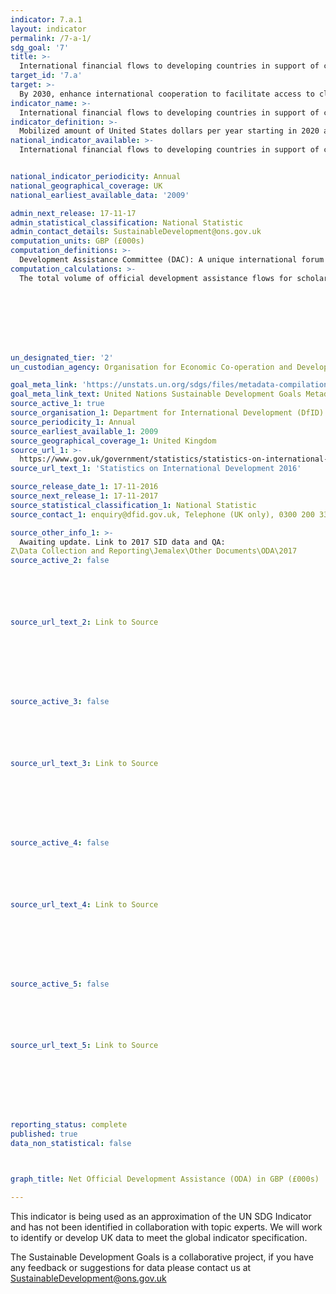 ```yaml
---
indicator: 7.a.1
layout: indicator
permalink: /7-a-1/
sdg_goal: '7'
title: >-
  International financial flows to developing countries in support of clean energy research and development and renewable energy production, including in hybrid systems
target_id: '7.a'
target: >-
  By 2030, enhance international cooperation to facilitate access to clean energy research and technology, including renewable energy, energy efficiency and advanced and cleaner fossil-fuel technology, and promote investment in energy infrastructure and clean energy technology
indicator_name: >-
  International financial flows to developing countries in support of clean energy research and development and renewable energy production, including in hybrid systems
indicator_definition: >-
  Mobilized amount of United States dollars per year starting in 2020 accountable towards the $100 billion commitment.
national_indicator_available: >-
  International financial flows to developing countries in support of clean energy research and development and renewable energy production, including in hybrid systems GBP (£000s)


national_indicator_periodicity: Annual
national_geographical_coverage: UK
national_earliest_available_data: '2009'

admin_next_release: 17-11-17
admin_statistical_classification: National Statistic
admin_contact_details: SustainableDevelopment@ons.gov.uk
computation_units: GBP (£000s)
computation_definitions: >-
  Development Assistance Committee (DAC): A unique international forum of many of the largest funders of aid, including 30 DAC Members. The World Bank, IMF and UNDP participate as observers. Official development assistance (ODA): The DAC defines ODA as “those flows to countries and territories on the DAC List of ODA Recipients and to multilateral institutions which are i) provided by official agencies, including state and local governments, or by their executive agencies; and ii) each transaction is administered with the promotion of the economic development and welfare of developing countries as its main objective; and is concessional in character and conveys a grant element of at least 25 per cent (calculated at a rate of discount of 10 per cent) (http://www.oecd.org/dac/stats/officialdevelopmentassistancedefinitionandcoverage.htm). Other official flows (OOF): Other official flows (excluding officially supported export credits) are defined as transactions by the official sector which do not meet the conditions for eligibility as ODA, either because they are not primarily aimed at development, or because they are not sufficiently concessional (http://www.oecd.org/dac/stats/documentupload/DCDDAC(2016)3FINAL.pdf - Para 24). Bilateral Aid:  Bilateral aid covers all aid provided by donor countries when the recipient country, sector or project is known. Bilateral aid also includes aid that is channelled through a multilateral organisation where the government department determines the country, sector or theme that the funds will be spent on. Multilateral Aid:  This is aid delivered in the form of core contributions to organisations on the DAC List of Multilateral Organisations.  Purpose Codes: The DAC (Development Assistance Committee) Secretariat maintains various code lists which are used by donors to report on their aid flows to the DAC databases.  In addition, these codes are used to classify information in the DAC databases. The sector classification codes used can be found on the OECD website (http://www.oecd.org/dac/stats/purposecodessectorclassification.htm).
computation_calculations: >-
  The total volume of official development assistance flows for scholarships is calculated by adding the total official development assistance for scholarships/training in donor country to the total imputed student costs for the same period. The codes used to measure net ODA to the clean and renewable energy sector sit under DAC 5 code 230 as defined by the United Nations Sustainable Development Goal Metadata for Indicator 7.a.1.








un_designated_tier: '2'
un_custodian_agency: Organisation for Economic Co-operation and Development (OECD)

goal_meta_link: 'https://unstats.un.org/sdgs/files/metadata-compilation/Metadata-Goal-7.pdf'
goal_meta_link_text: United Nations Sustainable Development Goals Metadata (PDF 111 KB)
source_active_1: true
source_organisation_1: Department for International Development (DfID)
source_periodicity_1: Annual
source_earliest_available_1: 2009
source_geographical_coverage_1: United Kingdom
source_url_1: >-
  https://www.gov.uk/government/statistics/statistics-on-international-development-2016
source_url_text_1: 'Statistics on International Development 2016'

source_release_date_1: 17-11-2016
source_next_release_1: 17-11-2017
source_statistical_classification_1: National Statistic
source_contact_1: enquiry@dfid.gov.uk, Telephone (UK only), 0300 200 3343

source_other_info_1: >-
  Awaiting update. Link to 2017 SID data and QA: 
Z\Data Collection and Reporting\Jemalex\Other Documents\ODA\2017
source_active_2: false






source_url_text_2: Link to Source








source_active_3: false






source_url_text_3: Link to Source








source_active_4: false






source_url_text_4: Link to Source








source_active_5: false






source_url_text_5: Link to Source








reporting_status: complete
published: true
data_non_statistical: false



graph_title: Net Official Development Assistance (ODA) in GBP (£000s)

---
```

This indicator is being used as an approximation of the UN SDG Indicator and has not been identified in collaboration with topic experts. We will work to identify or develop UK data to meet the global indicator specification.
  
The Sustainable Development Goals is a collaborative project, if you have any feedback or suggestions for data please contact us at <SustainableDevelopment@ons.gov.uk>


